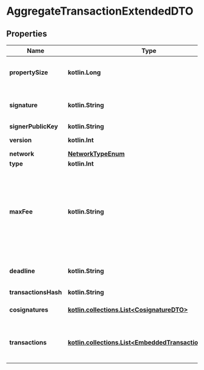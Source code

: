 
# AggregateTransactionExtendedDTO

## Properties
Name | Type | Description | Notes
------------ | ------------- | ------------- | -------------
**propertySize** | **kotlin.Long** | A number that allows uint 32 values. | 
**signature** | **kotlin.String** | Entity&#39;s signature generated by the signer. | 
**signerPublicKey** | **kotlin.String** | Public key. | 
**version** | **kotlin.Int** | Entity version. | 
**network** | [**NetworkTypeEnum**](NetworkTypeEnum.md) |  | 
**type** | **kotlin.Int** |  | 
**maxFee** | **kotlin.String** | Absolute amount. An amount of 123456789 (absolute) for a mosaic with divisibility 6 means 123.456789 (relative). | 
**deadline** | **kotlin.String** | Duration expressed in number of blocks. | 
**transactionsHash** | **kotlin.String** |  | 
**cosignatures** | [**kotlin.collections.List&lt;CosignatureDTO&gt;**](CosignatureDTO.md) | Array of transaction cosignatures. | 
**transactions** | [**kotlin.collections.List&lt;EmbeddedTransactionInfoDTO&gt;**](EmbeddedTransactionInfoDTO.md) | Array of transactions initiated by different accounts. | 




